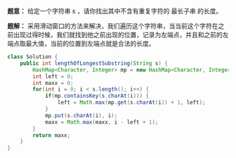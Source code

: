 **题意：** 给定一个字符串 s ，请你找出其中不含有重复字符的 最长子串 的长度。

**题解：** 采用滑动窗口的方法来解决，我们遍历这个字符串，当当前这个字符在之前出现过得时候，我们就找到他之前出现的位置，记录为左端点，并且和之前的左端点取最大值，当前的位置到左端点就是合法的长度。

```java
class Solution {
    public int lengthOfLongestSubstring(String s) {
        HashMap<Character, Integer> mp = new HashMap<Character, Integer>();
        int left = 0;
        int maxx = 0;
        for(int i = 0; i < s.length(); i++) {
            if(mp.containsKey(s.charAt(i))) {
                left = Math.max(mp.get(s.charAt(i)) + 1, left);
            }
            mp.put(s.charAt(i), i);
            maxx = Math.max(maxx, i - left + 1);
        }
        return maxx;
    }
}
```

